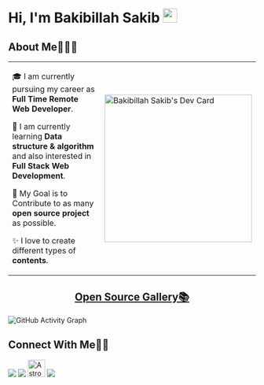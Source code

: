 # Hi, I'm Bakibillah Sakib <img src="https://github.com/sakibian/sakibian/blob/master/Assets/Hi.gif" width="29px">

## About Me🧑🏼‍💻

<table>
  <tr>
    <td valign="center">
      
🎓 I am currently pursuing my career as **Full Time Remote Web Developer**.

🌱 I am currently learning **Data structure & algorithm** and also interested in **Full Stack Web Development**.

🎯 My Goal is to Contribute to as many **open source project** as possible.

✨ I love to create different types of **contents**.

      
<td >
      <a href="https://app.daily.dev/sakibian"><img src="https://api.daily.dev/devcards/96f254b7cf174812bebccf03500479d5.png?r=zy2" width="300" alt="Bakibillah Sakib's Dev Card"/></a>
    </td>
    
  </tr>
  </table>

 ### <h2 align="center">[Open Source Gallery📚](https://astrodevil.github.io/Open-Source-Gallery/)</h2>
![GitHub Activity Graph](https://activity-graph.herokuapp.com/graph?username=sakibian&theme=dracula&hide_border=true)

## Connect With Me👋🏼

<p align="left">  
<a href="https://twitter.com/sakib192" target="blank"><img src="https://img.icons8.com/color/35/000000/twitter--v2.png"/></a>
<a href="https://linkedin.com/in/sakib192" target="blank"><img src="https://img.icons8.com/color/35/000000/linkedin.png"/></a>
<a href="https://leetcode.com/sakib192/" target="blank"><img src="https://cdn.iconscout.com/icon/free/png-256/leetcode-3629476-3031539.png" alt="Astro08" height="35" width="35"/></a>
<a href="https://www.instagram.com/bakibillahsakib/" target="blank"><img src="https://img.icons8.com/fluency/35/000000/instagram-new.png"/></a>
  

